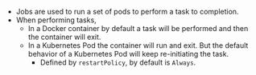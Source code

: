 - Jobs are used to run a set of pods to perform a task to completion.
- When performing tasks,
	- In a Docker container by default a task will be performed and then the container will exit.
	- In a Kubernetes Pod the container will run and exit. But the default behavior of a Kubernetes Pod will keep re-initiating the task.
		- Defined by `restartPolicy`, by default is `Always`.
